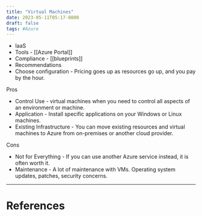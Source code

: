 ```yaml
---
title: "Virtual Machines"
date: 2023-05-11T05:17-0800
draft: false
tags: #Azure
---
```


- IaaS
- Tools - [[Azure Portal]]
- Compliance - [[blueprints]]
- Recommendations
- Choose configuration - Pricing goes up as resources go up, and you pay by the hour.

Pros
- Control Use - virtual machines when you need to control all aspects of an environment or machine.
- Application - Install specific applications on your Windows or Linux machines.
- Existing Infrastructure - You can move existing resources and virtual machines to Azure from on-premises or another cloud provider.

Cons
- Not for Everything - If you can use another Azure service instead, it is often worth it.
- Maintenance - A lot of maintenance with VMs. Operating system updates, patches, security concerns.

---
# References
